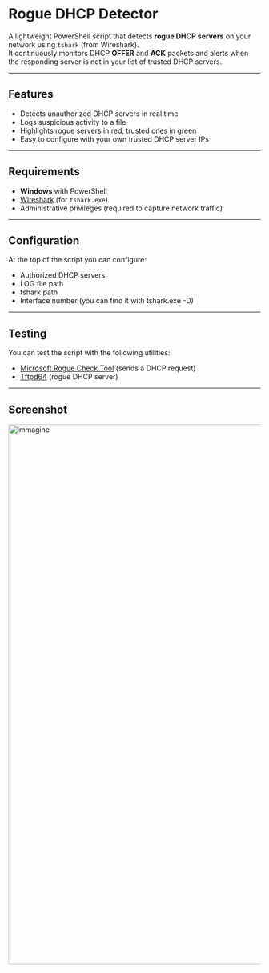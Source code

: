 # Rogue DHCP Detector

A lightweight PowerShell script that detects **rogue DHCP servers** on your network using `tshark` (from Wireshark).  
It continuously monitors DHCP **OFFER** and **ACK** packets and alerts when the responding server is not in your list of trusted DHCP servers.

---

## Features
- Detects unauthorized DHCP servers in real time  
- Logs suspicious activity to a file  
- Highlights rogue servers in red, trusted ones in green  
- Easy to configure with your own trusted DHCP server IPs  

---

## Requirements
- **Windows** with PowerShell  
- [Wireshark](https://www.wireshark.org/#download) (for `tshark.exe`)  
- Administrative privileges (required to capture network traffic)  

---

## Configuration
At the top of the script you can configure:
- Authorized DHCP servers
- LOG file path
- tshark path
- Interface number (you can find it with tshark.exe -D)

---

## Testing
You can test the script with the following utilities:
- [Microsoft Rogue Check Tool](https://tachytelic.net/2019/05/detect-rogue-dhcp-server/) (sends a DHCP request)  
- [Tftpd64](https://github.com/PJO2/tftpd64/releases/) (rogue DHCP server)

---

## Screenshot

<img width="1919" height="1080" alt="immagine" src="https://github.com/user-attachments/assets/67d726af-753f-4422-9de8-7e724127ebd3" />
